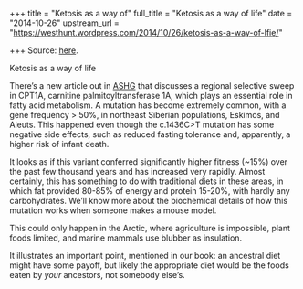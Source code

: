 +++
title = "Ketosis as a way of"
full_title = "Ketosis as a way of life"
date = "2014-10-26"
upstream_url = "https://westhunt.wordpress.com/2014/10/26/ketosis-as-a-way-of-lfie/"

+++
Source: [here](https://westhunt.wordpress.com/2014/10/26/ketosis-as-a-way-of-lfie/).

Ketosis as a way of life

There’s a new article out in
[ASHG](http://www.sciencedirect.com/science/article/pii/S0002929714004224)
that discusses a regional selective sweep in CPT1A, carnitine
palmitoyltransferase 1A, which plays an essential role in fatty acid
metabolism. A mutation has become extremely common, with a gene
frequency \> 50%, in northeast Siberian populations, Eskimos, and
Aleuts. This happened even though the c.1436C>T mutation has some
negative side effects, such as reduced fasting tolerance and,
apparently, a higher risk of infant death.

It looks as if this variant conferred significantly higher fitness
(\~15%) over the past few thousand years and has increased very
rapidly. Almost certainly, this has something to do with traditional
diets in these areas, in which fat provided 80-85% of energy and protein
15-20%, with hardly any carbohydrates. We’ll know more about the
biochemical details of how this mutation works when someone makes a
mouse model.

This could only happen in the Arctic, where agriculture is impossible,
plant foods limited, and marine mammals use blubber as insulation.

It illustrates an important point, mentioned in our book: an ancestral
diet might have some payoff, but likely the appropriate diet would be
the foods eaten by *your* ancestors, not somebody else’s.

